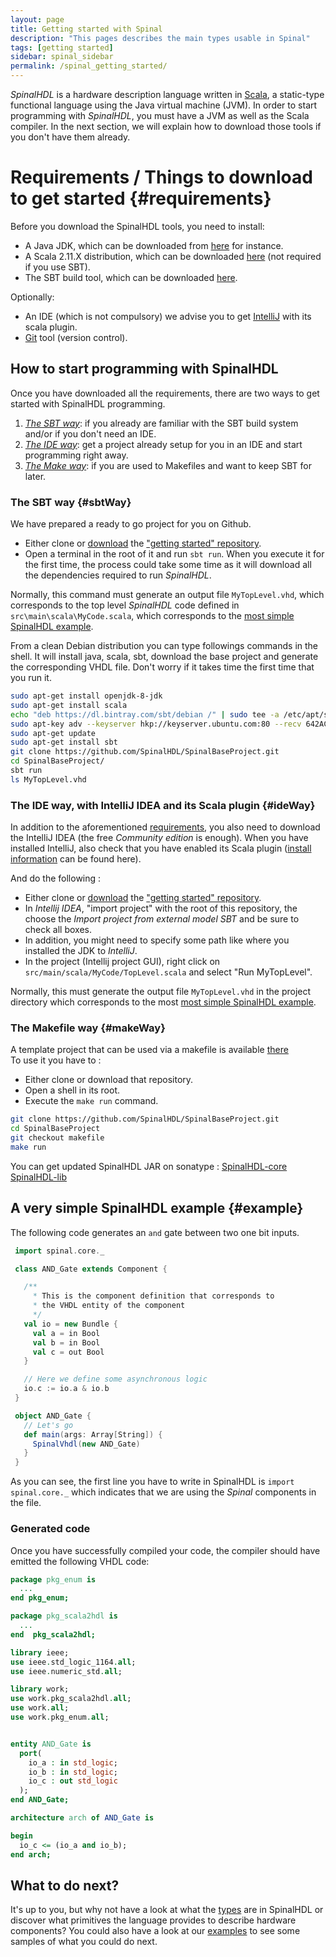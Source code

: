 ```yaml
---
layout: page
title: Getting started with Spinal
description: "This pages describes the main types usable in Spinal"
tags: [getting started]
sidebar: spinal_sidebar
permalink: /spinal_getting_started/
---
```


*SpinalHDL* is a hardware description language written in [Scala](http://scala-lang.org/), a static-type functional language using the Java virtual machine (JVM). In order to start programming with *SpinalHDL*, you must have a JVM as well as the Scala compiler. In the next section, we will explain how to download those tools if you don't have them already.

# Requirements / Things to download to get started {#requirements}
Before you download the SpinalHDL tools, you need to install:

- A Java JDK, which can be downloaded from [here](http://www.oracle.com/technetwork/java/javase/downloads/jdk8-downloads-2133151.html) for instance.
- A Scala 2.11.X distribution, which can be downloaded [here](http://scala-lang.org/download/) (not required if you use SBT).
- The SBT build tool, which can be downloaded [here](http://www.scala-sbt.org/download.html).

Optionally:

- An IDE (which is not compulsory) we advise you to get [IntelliJ](https://www.jetbrains.com/idea/) with its scala plugin.
- [Git](https://git-scm.com/) tool (version control).

## How to start programming with SpinalHDL
Once you have downloaded all the requirements, there are two ways to get started with SpinalHDL programming.

1. [*The SBT way*](#sbtWay): if you already are familiar with the SBT build system and/or if you don't need an IDE.
1. [*The IDE way*](#ideWay): get a project already setup for you in an IDE and start programming right away.
1. [*The Make way*](#makeWay): if you are used to Makefiles and want to keep SBT for later.

### The SBT way {#sbtWay}
We have prepared a ready to go project for you on Github.

- Either clone or [download](https://github.com/SpinalHDL/SpinalBaseProject/archive/master.zip) the ["getting started" repository](https://github.com/SpinalHDL/SpinalBaseProject.git).
- Open a terminal in the root of it and run `sbt run`. When you execute it for the first time, the process could take some time as it will download all the dependencies required to run *SpinalHDL*.

Normally, this command must generate an output file `MyTopLevel.vhd`, which corresponds to the top level *SpinalHDL* code defined in `src\main\scala\MyCode.scala`, which corresponds to the [most simple SpinalHDL example](#example).

From a clean Debian distribution you can type followings commands in the shell. It will install java, scala, sbt, download the base project and generate the corresponding VHDL file. Don't worry if it takes time the first time that you run it.

```sh
sudo apt-get install openjdk-8-jdk
sudo apt-get install scala
echo "deb https://dl.bintray.com/sbt/debian /" | sudo tee -a /etc/apt/sources.list.d/sbt.list
sudo apt-key adv --keyserver hkp://keyserver.ubuntu.com:80 --recv 642AC823
sudo apt-get update
sudo apt-get install sbt
git clone https://github.com/SpinalHDL/SpinalBaseProject.git
cd SpinalBaseProject/
sbt run
ls MyTopLevel.vhd
```

### The IDE way, with IntelliJ IDEA and its Scala plugin {#ideWay}
In addition to the aforementioned [requirements](#requirements), you also need to download the IntelliJ IDEA (the free *Community edition* is enough). When you have installed IntelliJ, also check that you have enabled its Scala plugin ([install information](https://www.jetbrains.com/help/idea/2016.1/enabling-and-disabling-plugins.html?origin=old_help) can be found here).

And do the following :

- Either clone or [download](https://github.com/SpinalHDL/SpinalBaseProject/archive/master.zip) the ["getting started" repository](https://github.com/SpinalHDL/SpinalBaseProject.git).
- In *Intellij IDEA*, "import project" with the root of this repository, the choose the *Import project from external model SBT* and be sure to check all boxes.
- In addition, you might need to specify some path like where you installed the JDK to *IntelliJ*.
- In the project (Intellij project GUI), right click on `src/main/scala/MyCode/TopLevel.scala` and select "Run MyTopLevel".

Normally, this must generate the output file `MyTopLevel.vhd` in the project directory which corresponds to the most [most simple SpinalHDL example](#example).

### The Makefile way {#makeWay}
A template project that can be used via a makefile is available [there](https://github.com/SpinalHDL/SpinalBaseProject/tree/makefile) <br>
To use it you have to :

- Either clone or download that repository.
- Open a shell in its root.
- Execute the `make run` command.

```sh
git clone https://github.com/SpinalHDL/SpinalBaseProject.git
cd SpinalBaseProject
git checkout makefile
make run
```

You can get updated SpinalHDL JAR on sonatype : [SpinalHDL-core](https://oss.sonatype.org/content/groups/public/com/github/spinalhdl/spinalhdl-core_2.11/)  [SpinalHDL-lib](https://oss.sonatype.org/content/groups/public/com/github/spinalhdl/spinalhdl-lib_2.11/)

## A very simple SpinalHDL example {#example}
The following code generates an `and` gate between two one bit inputs.

```scala
 import spinal.core._

 class AND_Gate extends Component {

   /**
     * This is the component definition that corresponds to
     * the VHDL entity of the component
     */
   val io = new Bundle {
     val a = in Bool
     val b = in Bool
     val c = out Bool
   }

   // Here we define some asynchronous logic
   io.c := io.a & io.b
 }

 object AND_Gate {
   // Let's go
   def main(args: Array[String]) {
     SpinalVhdl(new AND_Gate)
   }
 }
```

As you can see, the first line you have to write in SpinalHDL is `import spinal.core._` which indicates that we are using the *Spinal* components in the file.

### Generated code
Once you have successfully compiled your code, the compiler should have emitted the following VHDL code:

```vhdl
package pkg_enum is
  ...
end pkg_enum;

package pkg_scala2hdl is
  ...
end  pkg_scala2hdl;

library ieee;
use ieee.std_logic_1164.all;
use ieee.numeric_std.all;

library work;
use work.pkg_scala2hdl.all;
use work.all;
use work.pkg_enum.all;


entity AND_Gate is
  port(
    io_a : in std_logic;
    io_b : in std_logic;
    io_c : out std_logic
  );
end AND_Gate;

architecture arch of AND_Gate is

begin
  io_c <= (io_a and io_b);
end arch;
```


## What to do next?

It's up to you, but why not have a look at what the [types](/SpinalDoc/spinal/core/types/TypeIntroduction) are in SpinalHDL or discover what primitives the language provides to describe hardware components? You could also have a look at our [examples](/SpinalDoc/spinal/examples/introduction/) to see some samples of what you could do next.
